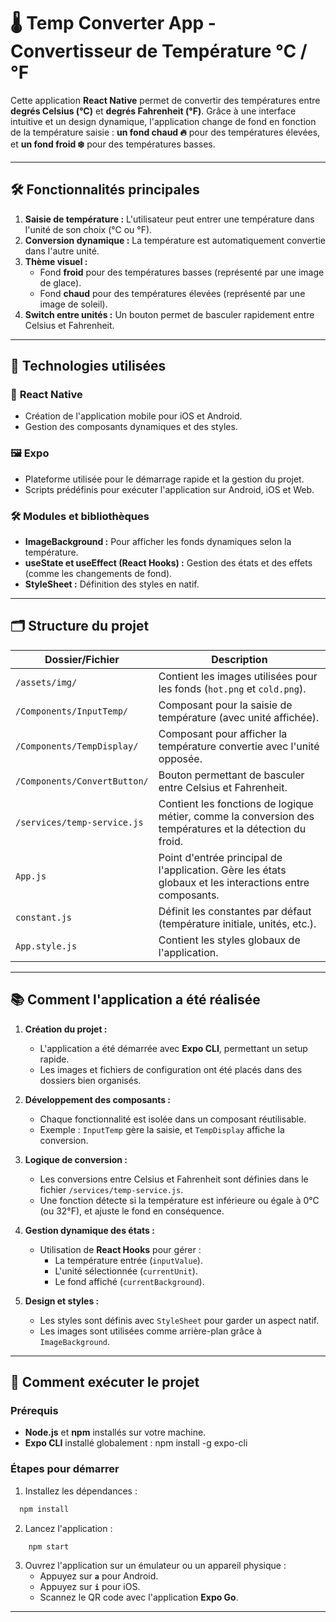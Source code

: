 # 🌡️ Temp Converter App - Convertisseur de Température °C / °F

Cette application **React Native** permet de convertir des températures entre **degrés Celsius (°C)** et **degrés Fahrenheit (°F)**. Grâce à une interface intuitive et un design dynamique, l'application change de fond en fonction de la température saisie : **un fond chaud 🔥** pour des températures élevées, et **un fond froid ❄️** pour des températures basses.

---

## 🛠️ **Fonctionnalités principales**

1. **Saisie de température :** L'utilisateur peut entrer une température dans l'unité de son choix (°C ou °F).
2. **Conversion dynamique :** La température est automatiquement convertie dans l'autre unité.
3. **Thème visuel :**
    - Fond **froid** pour des températures basses (représenté par une image de glace).
    - Fond **chaud** pour des températures élevées (représenté par une image de soleil).
4. **Switch entre unités :** Un bouton permet de basculer rapidement entre Celsius et Fahrenheit.

---

## 🧰 **Technologies utilisées**

### 📱 **React Native**

-   Création de l'application mobile pour iOS et Android.
-   Gestion des composants dynamiques et des styles.

### 🖼️ **Expo**

-   Plateforme utilisée pour le démarrage rapide et la gestion du projet.
-   Scripts prédéfinis pour exécuter l'application sur Android, iOS et Web.

### 🛠️ **Modules et bibliothèques**

-   **ImageBackground :** Pour afficher les fonds dynamiques selon la température.
-   **useState et useEffect (React Hooks) :** Gestion des états et des effets (comme les changements de fond).
-   **StyleSheet :** Définition des styles en natif.

---

## 🗂️ **Structure du projet**

| **Dossier/Fichier**          | **Description**                                                                                          |
| ---------------------------- | -------------------------------------------------------------------------------------------------------- |
| `/assets/img/`               | Contient les images utilisées pour les fonds (`hot.png` et `cold.png`).                                  |
| `/Components/InputTemp/`     | Composant pour la saisie de température (avec unité affichée).                                           |
| `/Components/TempDisplay/`   | Composant pour afficher la température convertie avec l'unité opposée.                                   |
| `/Components/ConvertButton/` | Bouton permettant de basculer entre Celsius et Fahrenheit.                                               |
| `/services/temp-service.js`  | Contient les fonctions de logique métier, comme la conversion des températures et la détection du froid. |
| `App.js`                     | Point d'entrée principal de l'application. Gère les états globaux et les interactions entre composants.  |
| `constant.js`                | Définit les constantes par défaut (température initiale, unités, etc.).                                  |
| `App.style.js`               | Contient les styles globaux de l'application.                                                            |

---

## 📚 **Comment l'application a été réalisée**

1. **Création du projet :**

    - L'application a été démarrée avec **Expo CLI**, permettant un setup rapide.
    - Les images et fichiers de configuration ont été placés dans des dossiers bien organisés.

2. **Développement des composants :**

    - Chaque fonctionnalité est isolée dans un composant réutilisable.
    - Exemple : `InputTemp` gère la saisie, et `TempDisplay` affiche la conversion.

3. **Logique de conversion :**

    - Les conversions entre Celsius et Fahrenheit sont définies dans le fichier `/services/temp-service.js`.
    - Une fonction détecte si la température est inférieure ou égale à 0°C (ou 32°F), et ajuste le fond en conséquence.

4. **Gestion dynamique des états :**

    - Utilisation de **React Hooks** pour gérer :
        - La température entrée (`inputValue`).
        - L'unité sélectionnée (`currentUnit`).
        - Le fond affiché (`currentBackground`).

5. **Design et styles :**
    - Les styles sont définis avec `StyleSheet` pour garder un aspect natif.
    - Les images sont utilisées comme arrière-plan grâce à `ImageBackground`.

---

## 🚀 **Comment exécuter le projet**

### Prérequis

-   **Node.js** et **npm** installés sur votre machine.
-   **Expo CLI** installé globalement :
    npm install -g expo-cli

### Étapes pour démarrer

1. Installez les dépendances :

```bash
  npm install
```

2. Lancez l'application :

```bash
    npm start
```

3. Ouvrez l'application sur un émulateur ou un appareil physique :
    - Appuyez sur **`a`** pour Android.
    - Appuyez sur **`i`** pour iOS.
    - Scannez le QR code avec l'application **Expo Go**.

---
